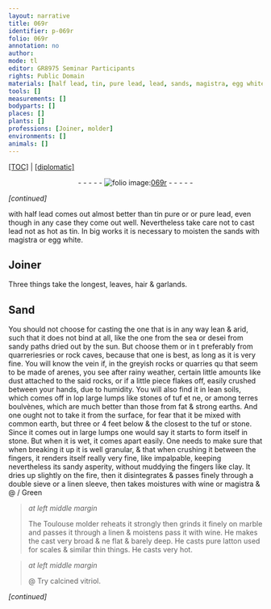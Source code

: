```yaml
---
layout: narrative
title: 069r
identifier: p-069r
folio: 069r
annotation: no
author:
mode: tl
editor: GR8975 Seminar Participants
rights: Public Domain
materials: [half lead, tin, pure lead, lead, sands, magistra, egg white, Sand, fire, linen, wine, marble, pure latton, vitriol]
tools: []
measurements: []
bodyparts: []
places: []
plants: []
professions: [Joiner, molder]
environments: []
animals: []
---
```


<p><a href="{{ site.baseurl }}/translation/">[TOC]</a> | <a href="{{ site.baseurl }}/_texts/p-069r_tc.md/">[diplomatic]</a></p><div class="folio" align="center">- - - - - <a href="http://gallica.bnf.fr/ark:/12148/btv1b10500001g/f143.image" target="_blank"><img src="https://cu-mkp.github.io/2017-workshop-edition/assets/photo-icon.png" alt="folio image: " style="display:inline-block; margin-bottom:-3px;"/>069r</a> - - - - - </div>  
 
*[continued]*
  
with <span class="m">half lead</span> comes out almost better than <span class="m">tin</span> <span class="del">pure</span> <span class="del"><span class="add">or</span></span> or <span class="m">pure lead</span>, even though in any case they come out well. Nevertheless take care not to cast <span class="m">lead</span> not as hot as <span class="m">tin</span>. In big works it is necessary to moisten the <span class="m">sands</span> with <span class="m">magistra</span> or <span class="m">egg white</span>.
 
 
  

## <span class="pro">Joiner</span>

 
Three things take the longest, leaves, hair & garlands.
 
 
  

## <span class="m">Sand</span>

 
You should not choose for casting the one that is in any way lean & arid, such that it does not bind at all, like the one from the sea or <span class="del">desei</span> from sandy paths dried out by the sun. But choose them <span class="del">or in t</span> preferably from quar<span class="del">reries</span>ries or rock caves, because that one is best, as long as it is very fine. You will know the vein if, in the greyish rocks or quarries <span class="del">qu</span> that seem to be made of arenes, you see after rainy weather, certain little amounts like dust attached to the said rocks, or if a little piece flakes off, easily crushed between your hands, due to humidity. You will also find it in lean soils, which comes off in <span class="del">lop</span> large lumps like stones of tuf <span class="del">et ne</span>, or among terres boulvènes, which are much better than those from fat & strong earths. And one ought not to take it from the surface, for fear that it be mixed with common earth, but three or 4 feet below & the closest to the tuf or stone. Since it comes out in large lumps one would say it starts to form itself in stone. But when it is wet, it comes apart easily. One needs to make sure that when breaking it up it is well granular, & that when crushing it between the fingers, it renders itself really very fine, <span class="del">like impalpable</span>, keeping nevertheless its sandy asperity, without muddying the fingers like clay. It dries up slightly on the <span class="m">fire</span>, then it disintegrates & passes finely through a double sieve or a <span class="m">linen</span> sleeve, then takes moistures with <span class="m">wine</span> or <span class="m">magistra</span> & @ / Green
 
> *at left middle margin*
> 
> 
>   The Toulouse <span class="pro">molder</span> reheats it strongly then grinds it finely on <span class="m">marble</span> and passes it through a <span class="m">linen</span> & moistens <span class="del">pass</span> it with <span class="m">wine</span>. He makes the cast very broad & <span class="del">ne</span> flat & barely deep. He casts <span class="m">pure latton</span> used for scales & similar thin things. He casts very hot.
 
> *at left middle margin*
> 
> 
>   @ Try calcined <span class="m">vitriol</span>.
 
*[continued]*
 
